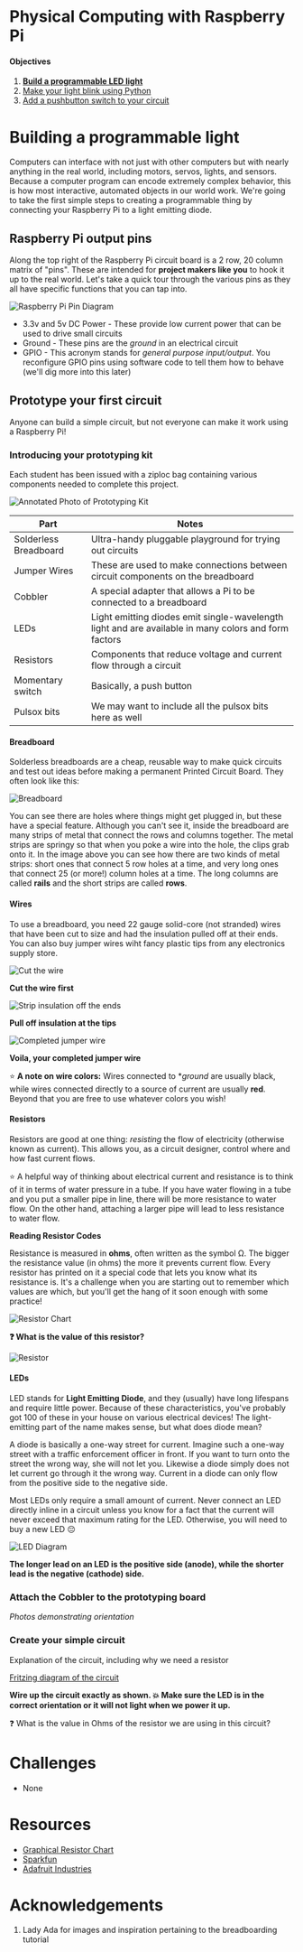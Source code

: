 Physical Computing with Raspberry Pi
====================================

#### Objectives
1. **[Build a programmable LED light](01-led.md)**
2. [Make your light blink using Python](02-programming.md)
3. [Add a pushbutton switch to your circuit](03-switch.md)

# Building a programmable light

Computers can interface with not just with other computers but with nearly anything in the real world, including motors, servos, lights, and sensors. Because a computer program can encode extremely complex behavior, this is how most interactive, automated objects in our world work. We're going to take the first simple steps to creating a programmable thing by connecting your Raspberry Pi to a light emitting diode.

## Raspberry Pi output pins

Along the top right of the Raspberry Pi circuit board is a 2 row, 20 column matrix of "pins". These are intended for **project makers like you** to hook it up to the real world. Let's take a quick tour through the various pins as they all have specific functions that you can tap into. 

![Raspberry Pi Pin Diagram](images/GPIO_Pi2.png)

* 3.3v and 5v DC Power - These provide low current power that can be used to drive small circuits
* Ground - These pins are the _ground_ in an electrical circuit
* GPIO - This acronym stands for _general purpose input/output_. You reconfigure GPIO pins using software code to tell them how to behave (we'll dig more into this later)

## Prototype your first circuit

Anyone can build a simple circuit, but not everyone can make it work using a Raspberry Pi!

### Introducing your prototyping kit

Each student has been issued with a ziploc bag containing various components needed to complete this project. 

![Annotated Photo of Prototyping Kit](images/prototyping.jpg)

| Part | Notes |
|------|-------|
| Solderless Breadboard | Ultra-handy pluggable playground for trying out circuits |
| Jumper Wires | These are used to make connections between circuit components on the breadboard |
| Cobbler | A special adapter that allows a Pi to be connected to a breadboard |
| LEDs | Light emitting diodes emit single-wavelength light and are available in many colors and form factors |
| Resistors | Components that reduce voltage and current flow through a circuit |
| Momentary switch | Basically, a push button |
| Pulsox bits | We may want to include all the pulsox bits here as well |

#### Breadboard

Solderless breadboards are a cheap, reusable way to make quick circuits and test out ideas before making a permanent Printed Circuit Board. They often look like this:

![Breadboard](images/breadboard.jpg)

You can see there are holes where things might get plugged in, but these have a special feature. Although you can't see it, inside the breadboard are many strips of metal that connect the rows and columns together. The metal strips are springy so that when you poke a wire into the hole, the clips grab onto it. In the image above you can see how there are two kinds of metal strips: short ones that connect 5 row holes at a time, and very long ones that connect 25 (or more!) column holes at a time. The long columns are called **rails** and the short strips are called **rows**.

#### Wires

To use a breadboard, you need 22 gauge solid-core (not stranded) wires that have been cut to size and had the insulation pulled off at their ends. You can also buy jumper wires wiht fancy plastic tips from any electronics supply store.

![Cut the wire](images/jumpercut.jpg)

**Cut the wire first**

![Strip insulation off the ends](images/jumperstrip.jpg)

**Pull off insulation at the tips**

![Completed jumper wire](images/jumper.jpg)

**Voila, your completed jumper wire**

:star: **A note on wire colors:** Wires connected to **ground* are usually black, while wires connected directly to a source of current are usually **red**. Beyond that you are free to use whatever colors you wish!

#### Resistors

Resistors are good at one thing: *resisting* the flow of electricity (otherwise known as current). This allows you, as a circuit designer, control where and how fast current flows.

:star: A helpful way of thinking about electrical current and resistance is to think of it in terms of water pressure in a tube. If you have water flowing in a tube and you put a smaller pipe in line, there will be more resistance to water flow. On the other hand, attaching a larger pipe will lead to less resistance to water flow.

**Reading Resistor Codes**

Resistance is measured in **ohms**, often written as the symbol Ω. The bigger the resistance value (in ohms) the more it prevents current flow. Every resistor has printed on it a special code that lets you know what its resistance is. It's a challenge when you are starting out to remember which values are which, but you'll get the hang of it soon enough with some practice!

![Resistor Chart](images/rescolorcode.jpg)

**:question: What is the value of this resistor?**

![Resistor](images/resistor.jpg)

#### LEDs

LED stands for **Light Emitting Diode**, and they (usually) have long lifespans and require little power. Because of these characteristics, you've probably got 100 of these in your house on various electrical devices! The light-emitting part of the name makes sense, but what does diode mean?

A diode is basically a one-way street for current. Imagine such a one-way street with a traffic enforcement officer in front. If you want to turn onto the street the wrong way, she will not let you. Likewise a diode simply does not let current go through it the wrong way. Current in a diode can only flow from the positive side to the negative side.

Most LEDs only require a small amount of current. Never connect an LED directly inline in a circuit unless you know for a fact that the current will never exceed that maximum rating for the LED. Otherwise, you will need to buy a new LED :pensive:

![LED Diagram](images/led_diagram.png)

**The longer lead on an LED is the positive side (anode), while the shorter lead is the negative (cathode) side.**

### Attach the Cobbler to the prototyping board

*Photos demonstrating orientation*

### Create your simple circuit

Explanation of the circuit, including why we need a resistor

[Fritzing diagram of the circuit](images/led-101_bb.png)

**Wire up the circuit exactly as shown. :boom: Make sure  the LED is in the correct orientation or it will not light when we power it up.**

:question: What is the value in Ohms of the resistor we are using in this circuit?

# Challenges
* None

# Resources
* [Graphical Resistor Chart](http://resistor.cherryjourney.pt)
* [Sparkfun](http://www.sparkfun.com/)
* [Adafruit Industries](http://www.adafruit.com/)

# Acknowledgements
1. Lady Ada for images and inspiration pertaining to the breadboarding tutorial

